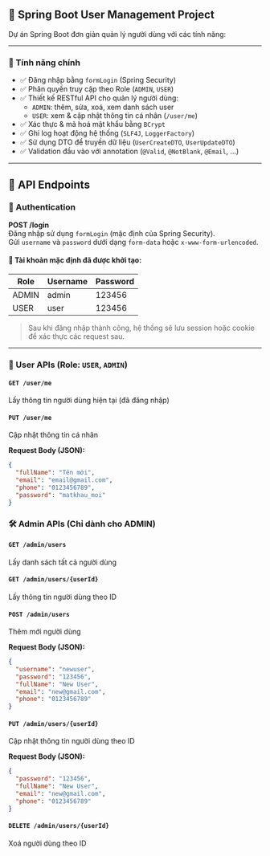 ## 💼 Spring Boot User Management Project

Dự án Spring Boot đơn giản quản lý người dùng với các tính năng:

---

### 🔐 Tính năng chính

- ✅ Đăng nhập bằng `formLogin` (Spring Security)
- ✅ Phân quyền truy cập theo Role (`ADMIN`, `USER`)
- ✅ Thiết kế RESTful API cho quản lý người dùng:
  - `ADMIN`: thêm, sửa, xoá, xem danh sách user
  - `USER`: xem & cập nhật thông tin cá nhân (`/user/me`)
- ✅ Xác thực & mã hoá mật khẩu bằng `BCrypt`
- ✅ Ghi log hoạt động hệ thống (`SLF4J`, `LoggerFactory`)
- ✅ Sử dụng DTO để truyền dữ liệu (`UserCreateDTO`, `UserUpdateDTO`)
- ✅ Validation đầu vào với annotation (`@Valid`, `@NotBlank`, `@Email`, ...)

---

## 📌 API Endpoints

### 🔐 Authentication

**POST /login**  
Đăng nhập sử dụng `formLogin` (mặc định của Spring Security).  
Gửi `username` và `password` dưới dạng `form-data` hoặc `x-www-form-urlencoded`.

#### 🧪 Tài khoản mặc định đã được khởi tạo:

| Role  | Username | Password |
|-------|----------|----------|
| ADMIN | admin    | 123456   |
| USER  | user     | 123456   |
> Sau khi đăng nhập thành công, hệ thống sẽ lưu session hoặc cookie để xác thực các request sau.

---

### 👤 User APIs (Role: `USER`, `ADMIN`)

#### `GET /user/me`  
Lấy thông tin người dùng hiện tại (đã đăng nhập)

#### `PUT /user/me`  
Cập nhật thông tin cá nhân

**Request Body (JSON):**
```json
{
  "fullName": "Tên mới",
  "email": "email@gmail.com",
  "phone": "0123456789",
  "password": "matkhau_moi"
}
```

### 🛠 Admin APIs (Chỉ dành cho ADMIN)

#### `GET /admin/users`
Lấy danh sách tất cả người dùng

#### `GET /admin/users/{userId}`
Lấy thông tin người dùng theo ID

#### `POST /admin/users`
Thêm mới người dùng

**Request Body (JSON):**

```json
{
  "username": "newuser",
  "password": "123456",
  "fullName": "New User",
  "email": "new@gmail.com",
  "phone": "0123456789"
}
```

#### `PUT /admin/users/{userId}`
Cập nhật thông tin người dùng theo ID

**Request Body (JSON):**

```json
{
  "password": "123456",
  "fullName": "New User",
  "email": "new@gmail.com",
  "phone": "0123456789"
}
```

#### `DELETE /admin/users/{userId}`
Xoá người dùng theo ID
